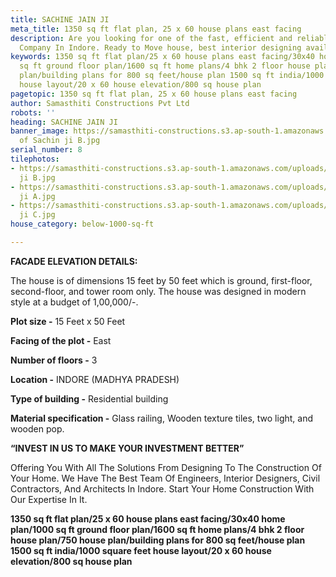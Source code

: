 ```yaml
---
title: SACHINE JAIN JI
meta_title: 1350 sq ft flat plan, 25 x 60 house plans east facing
description: Are you looking for one of the fast, efficient and reliable Construction
  Company In Indore. Ready to Move house, best interior designing available
keywords: 1350 sq ft flat plan/25 x 60 house plans east facing/30x40 home plan/1000
  sq ft ground floor plan/1600 sq ft home plans/4 bhk 2 floor house plan/750 house
  plan/building plans for 800 sq feet/house plan 1500 sq ft india/1000 square feet
  house layout/20 x 60 house elevation/800 sq house plan
pagetopic: 1350 sq ft flat plan, 25 x 60 house plans east facing
author: Samasthiti Constructions Pvt Ltd
robots: ''
heading: SACHINE JAIN JI
banner_image: https://samasthiti-constructions.s3.ap-south-1.amazonaws.com/uploads/Copy
  of Sachin ji B.jpg
serial_number: 8
tilephotos:
- https://samasthiti-constructions.s3.ap-south-1.amazonaws.com/uploads/Copy of Sachin
  ji B.jpg
- https://samasthiti-constructions.s3.ap-south-1.amazonaws.com/uploads/Copy of Sachin
  ji A.jpg
- https://samasthiti-constructions.s3.ap-south-1.amazonaws.com/uploads/Copy of Sachin
  ji C.jpg
house_category: below-1000-sq-ft

---
```

**FACADE ELEVATION DETAILS:**

The house is of dimensions 15 feet by 50 feet which is ground, first-floor, second-floor, and tower room only. The house was designed in modern style at a budget of 1,00,000/-.

**Plot size -** 15 Feet x 50 Feet

**Facing of the plot -** East

**Number of floors -** 3

**Location -** INDORE (MADHYA PRADESH)

**Type of building -** Residential building

**Material specification -** Glass railing, Wooden texture tiles, two light, and wooden pop.

**“INVEST IN US TO MAKE YOUR INVESTMENT BETTER”**

Offering You With All The Solutions From Designing To The Construction Of Your Home. We Have The Best Team Of Engineers, Interior Designers, Civil Contractors, And Architects In Indore. Start Your Home Construction With Our Expertise In It.

**1350 sq ft flat plan/25 x 60 house plans east facing/30x40 home plan/1000 sq ft ground floor plan/1600 sq ft home plans/4 bhk 2 floor house plan/750 house plan/building plans for 800 sq feet/house plan 1500 sq ft india/1000 square feet house layout/20 x 60 house elevation/800 sq house plan**